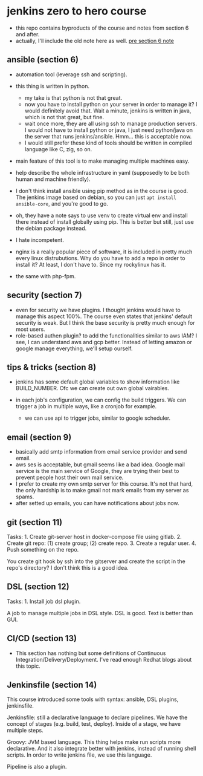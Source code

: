 # jenkins zero to hero course

- this repo contains byproducts of the course and notes from section 6 and
after.
- actually, I'll include the old note here as well. [pre section 6
note](/note_pre_section6.md)

## ansible (section 6)

- automation tool (leverage ssh and scripting).
- this thing is written in python.
  - my take is that python is not that great.
  - now you have to install python on your server in order to manage it? I
  would definitely avoid that. Wait a minute, jenkins is written in java, which
  is not that great, but fine.
  - wait once more, they are all using ssh to manage production servers. I
  would not have to install python or java, I just need python/java on the
  server that runs jenkins/ansible. Hmm… this is acceptable now.
  - I would still prefer these kind of tools should be written in compiled
  language like C, zig, so on.
- main feature of this tool is to make managing multiple machines easy.
- help describe the whole infrastructure in yaml (supposedly to be both human
and machine friendly).

- I don't think install ansible using pip method as in the course is good. The
jenkins image based on debian, so you can just `apt install ansible-core`, and
you're good to go.
- oh, they have a note says to use venv to create virtual env and install there
instead of install globally using pip. This is better but still, just use the
debian package instead.
- I hate incompetent.

- nginx is a really popular piece of software, it is included in pretty much
every linux distrubutions. Why do you have to add a repo in order to install
it? At least, I don't have to. Since my rockylinux has it.
- the same with php-fpm.

## security (section 7)

- even for security we have plugins. I thought jenkins would have to manage
this aspect 100%. The course even states that jenkins' default security is
weak. But I think the base security is pretty much enough for most users.
- role-based authen plugin? to add the functionalities similar to aws IAM? I
see, I can understand aws and gcp better. Instead of letting amazon or google
manage everything, we'll setup ourself.

## tips & tricks (section 8)

- jenkins has some default global variables to show information like
BUILD_NUMBER. Ofc we can create out own global vairables.

- in each job's configuration, we can config the build triggers. We can trigger
a job in multiple ways, like a cronjob for example.
  - we can use api to trigger jobs, similar to google scheduler.

## email (section 9)

- basically add smtp information from email service provider and send email.
- aws ses is acceptable, but gmail seems like a bad idea. Google mail service
is the main service of Google, they are trying their best to prevent people
host their own mail service.
- I prefer to create my own smtp server for this course. It's not that hard,
the only hardship is to make gmail not mark emails from my server as spams.
- after setted up emails, you can have notifications about jobs now.

## git (section 11)

Tasks:
    1. Create git-server host in docker-compose file using gitlab.
    2. Create git repo: (1) create group; (2) create repo.
    3. Create a regular user.
    4. Push something on the repo.

You create git hook by ssh into the gitserver and create the script in the
repo's directory? I don't think this is a good idea.

## DSL (section 12)

Tasks:
    1. Install job dsl plugin.

A job to manage multiple jobs in DSL style. DSL is good. Text is better than
GUI.

## CI/CD (section 13)

- This section has nothing but some definitions of Continuous
  Integration/Delivery/Deployment. I've read enough Redhat blogs about this
  topic.

## Jenkinsfile (section 14)

This course introduced some tools with syntax: ansible, DSL plugins,
jenkinsfile.

Jenkinsfile: still a declarative language to declare pipelines. We have the
concept of stages (e.g. build, test, deploy). Inside of a stage, we have
multiple steps.

Groovy: JVM based language. This thing helps make run scripts more declarative.
And it also integrate better with jenkins, instead of running shell scripts. In
order to write jenkins file, we use this language.

Pipeline is also a plugin.

